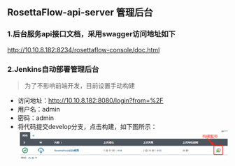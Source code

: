 ## RosettaFlow-api-server 管理后台

### 1.后台服务api接口文档，采用swagger访问地址如下
http://10.10.8.182:8234/rosettaflow-console/doc.html

### 2.Jenkins自动部署管理后台
> 为了不影响前端开发，目前设置手动构建
- 访问地址：http://10.10.8.182:8080/login?from=%2F
- 用户名：admin
- 密码：admin
- 将代码提交develop分支，点击构建，如下图所示：
![执行构建](./scripts/images/jenkins构建后台服务.png)


